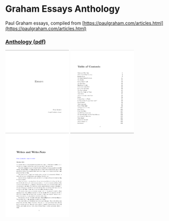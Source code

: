 # Graham Essays Anthology
Paul Graham essays, compiled from [https://paulgraham.com/articles.html](https://paulgraham.com/articles.html)

### [Anthology (pdf)](https://github.com/17ba785b-bc16-471b-9c83-b3c6777c39c6)

<img src="https://raw.githubusercontent.com/antoinejeannot/graham/artefacts/cover.png" width=200> <img src="https://raw.githubusercontent.com/antoinejeannot/graham/artefacts/toc.png" width=200> <img src="https://raw.githubusercontent.com/antoinejeannot/graham/artefacts/first_page.png" width=200>
